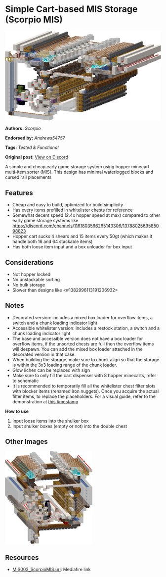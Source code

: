 # Simple Cart-based MIS Storage (Scorpio MIS)
<img alt="area_render_26_.png" src="images/area_render_26_.png?raw=1">

**Authors:** *Scorpio*

**Endorsed by:** *Andrews54757*

**Tags:** *Tested & Functional*

**Original post:** [View on Discord](https://discord.com/channels/1375556143186837695/1390326056405434429)

A simple and cheap early game storage system using hopper minecart multi-item sorter (MIS). This design has minimal waterlogged blocks and cursed rail placements

## Features
- Cheap and easy to build, optimized for build simplicity
- Has every items prefilled in whitelister chests for reference
- Somewhat decent speed (2.4x hopper speed at max) compared to other early game storage systems like https://discord.com/channels/1161803566265143306/1378802569585098823
- Hopper cart sucks 4 shears and 15 items every 50gt (which makes it handle both 16 and 64 stackable items)
- Has both loose item input and a box unloader for box input

## Considerations
- Not hopper locked
- No unstackable sorting
- No bulk storage
- Slower than designs like <#1382996113191206932>

## Notes
- Decorated version: includes a mixed box loader for overflow items, a switch and a chunk loading indicator light
- Accessible whitelister version: includes a restock station, a switch and a chunk loading indicator light
- The base and accessible version does not have a box loader for overflow items, if the unsorted chests are full then the overflow items will despawn. You can add the mixed box loader attached in the decorated version in that case.
- When building the storage, make sure to chunk align so that the storage is within the 3x3 loading range of the chunk loader.
- Glow lichen can be replaced with sign
- Make sure to only fill the cart dispenser with 8 hopper minecarts, refer to schematic
- It is recommended to temporarily fill all the whitelister chest filter slots with blocker items (renamed iron nuggets). Once you acquire the actual filter items, to replace the placeholders. For a visual guide, refer to the demonstration at [this timestamp](<https://youtu.be/oU5EjKhhbnk?si=XwvpGQnIHJRrBjRf&t=76>)

**How to use**
1. Input loose items into the shulker box
2. Input shulker boxes (empty or not) into the double chest

## Other Images
<img src="images/area_render_8_.png?raw=1" height="300px">

## Resources
- [MIS003_ScorpioMIS.url](https://www.mediafire.com/folder/5ajiire4a6cs5/Scorpio+MIS): Mediafire link
